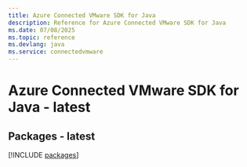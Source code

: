 ```yaml
---
title: Azure Connected VMware SDK for Java
description: Reference for Azure Connected VMware SDK for Java
ms.date: 07/08/2025
ms.topic: reference
ms.devlang: java
ms.service: connectedvmware
---
```

# Azure Connected VMware SDK for Java - latest
## Packages - latest
[!INCLUDE [packages](connected-vmware-index.md)]